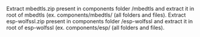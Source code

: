 Extract mbedtls.zip present in components folder /mbedtls and extract it in root of mbedtls (ex. components/mbedtls/ (all folders and files).
Extract esp-wolfssl.zip present in components folder /esp-wolfssl and extract it in root of esp-wolfssl (ex. components/esp/ (all folders and files).